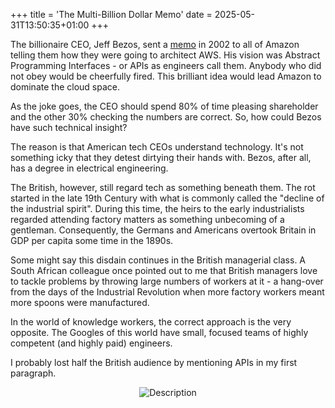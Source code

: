 +++
title = 'The Multi-Billion Dollar Memo'
date = 2025-05-31T13:50:35+01:00
+++

The billionaire CEO, Jeff Bezos, sent a [memo](https://github.com/victorvalentee/bezos_api_mandate) in 2002 to all of Amazon telling them how they were going to architect AWS. 
His vision was Abstract Programming Interfaces - or  APIs as engineers call them.
Anybody who did not obey would be cheerfully fired.
This brilliant idea would lead Amazon to dominate the cloud space. 

As the joke goes, the CEO should spend 80% of time pleasing shareholder and the other 30% checking the numbers are correct.
So, how could Bezos have such technical insight? 

The reason is that American tech CEOs understand technology. 
It's not something icky that they detest dirtying their hands with.
Bezos, after all, has a degree in electrical engineering.

The British, however, still regard tech as something beneath them. 
The rot started in the late 19th Century with what is commonly called the "decline of the industrial spirit".
During this time, the heirs to the early industrialists regarded attending factory matters as something unbecoming of a gentleman.
Consequently, the Germans and Americans overtook Britain in GDP per capita some time in the 1890s.

Some might say this disdain continues in the British managerial class.
A South African colleague once pointed out to me that British managers love to tackle problems by throwing large numbers of workers at it - a hang-over from the days of the Industrial Revolution when more factory workers meant more spoons were manufactured.

In the world of knowledge workers, the correct approach is the very opposite. The Googles of this world have small, focused teams of highly competent (and highly paid) engineers.

I probably lost half the British audience by mentioning APIs in my first paragraph.

<div style="text-align: center;">
  <img src="/img/blog/broken_factory.jpg" alt="Description" />
</div>


